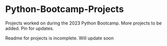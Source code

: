 # Python-Bootcamp-Projects
Projects worked on during the 2023 Python Bootcamp. More projects to be added. Pin for updates.

Readme for projects is incomplete. Will update soon
